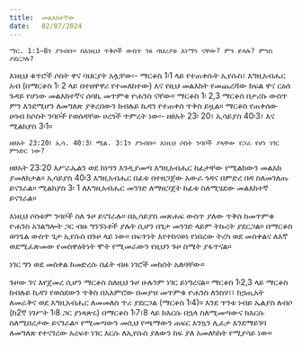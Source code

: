 ```yaml
---
title:  መልእክተኛው
date:   02/07/2024
---
```


`ማር. 1:1–8ን ያንብቡ። በእነዚህ ጥቅሶች ውስጥ ገጸ ባህሪያቱ እነማን ናቸው? ምን ይላሉ? ምንስ ያደርጋሉ?`

እነዚህ ቁጥሮች ሶስት ዋና ባህርያት አሏቸው፡- ማርቆስ 1፡1 ላይ የተጠቀሱት ኢየሱስ፣ እግዚአብሔር አብ (በማርቆስ 1፡ 2 ላይ በተዘዋዋሪ የተመለከተው) እና የዚህ መልእክት የመጨረሻው ክፍል ዋና ርዕሰ ጉዳይ የሆነው መልእክተኛና ሰባኪ መጥምቁ ዮሐንስ ናቸው። ማርቆስ 1፡ 2,3 ማርቆስ በታሪኩ ውስጥ ምን እንደሚሆን ለመግለጽ ያቀረበውን ከብሉይ ኪዳን የተጠቀሰ ጥቅስ ይዟል። ማርቆስ የጠቀሰው ሀሳብ ከሶስት ንባቦች የወሰዳቸው ሀረጎች ጥምረት ነው፡- ዘፀአት 23፡ 20፣ ኢሳይያስ 40፡3፣ እና ሚልክያስ 3፡1።

`ዘፀአት 23:20፤ ኢሳ. 40:3፤ ሚል. 3:1ን ያንብቡ። እነዚህ ሶስት ንባቦች ያላቸው የጋራ የሆነ ነገር ምንድር ነው?`

ዘፀአት 23:20 እሥራኤልን ወደ ከነዓን እንዲያመጣ እግዚአብሔር ከፊታቸው የሚልከውን መልአክ ያመለክታል። ኢሳይያስ 40፡3 እግዚአብሔር በፊቱ በተዘጋጀው አውራ ጎዳና በምድረ በዳ ስለመገለጡ ይናገራል። ሚልክያስ 3፡ 1 ለእግዚአብሔር መንገድ ለማዘጋጀት ከፊቱ ስለሚሄደው መልእክተኛ ይናገራል።

እነዚህ ሶስቱም ንባቦች ስለ ጉዞ ይናገራሉ። በኢሳይያስ መጽሐፍ ውስጥ ያለው ጥቅስ ከመጥምቁ ዮሐንስ አገልግሎት ጋር ብዙ ግንኙነቶች ያሉት ሲሆን በጌታ መንገድ ላይም ትኩረት ያደርጋል። በማርቆስ ወንጌል ውስጥ ጌታ ኢየሱስ በጉዞ ላይ ነው። በፍጥነት እየተከናወነ የነበረው ትረካ ወደ መስቀልና ለእኛ ወደሚፈጽመው የመስዋዕትነት ሞት የሚመራውን የዚህን ጉዞ ስሜት ያፋጥናል።

ነገር ግን ወደ መስቀል ከመድረሱ በፊት ብዙ ነገሮች መከሰት አለባቸው።

ጉዞው ገና እየጀመረ ሲሆን ማርቆስ ስለዚህ ጉዞ ሁሉንም ነገር ይነግረናል። ማርቆስ 1፡2,3 ላይ ማርቆስ ከብሉይ ኪዳን የወሰደውን ጥቅስ በአእምሮው በመያዝ መጥምቁ ዮሐንስ ለንስሃ፣፣ ከኃጢአት ለመራቅና ወደ እግዚአብሔር ለመመለስ ጥሪ ያደርጋል (ማርቆስ 1፡4)። እንደ ጥንቱ ነብይ ኤልያስ ለብሶ (ከ2ኛ ነገሥት 1፡8 ጋር ያነጻጽሩ) በማርቆስ 1፡7፣8 ላይ ከእርሱ በኋላ ስለሚመጣውና ከእርሱ ስለሚበረታው ይናገራል። የሚመጣውን መሲህ የጫማውን ጠፍር እንኳን ሊፈታ እንደማይገባ ለመግለጽ የተናገረው አረፍተ ነገር እርሱ ለኢየሱስ ያለውን ከፍ ያለ አመለካከት የሚያሳይ ነው። 